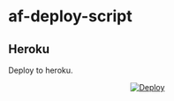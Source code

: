 # af-deploy-script

<!-- ## Railway

[![Deploy on Railway](https://railway.app/button.svg)](https://railway.app/new/template?template=)
<br> -->

## Heroku

Deploy to heroku.
<p align="center">
<a href="https://heroku.com/deploy?template=https://github.com/MDAltantawy/af-deploy-script">
  <img src="https://www.herokucdn.com/deploy/button.svg" alt="Deploy">
</a>
</p>

